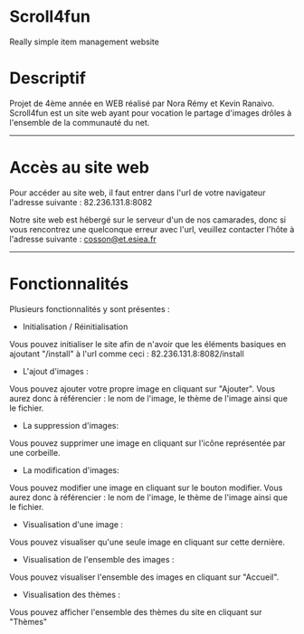 # Scroll4fun
Really simple item management website


# Descriptif

Projet de 4ème année en WEB réalisé par Nora Rémy et Kevin Ranaivo. Scroll4fun est un site web ayant pour vocation le partage d'images drôles à l'ensemble de la communauté du net.


-----------------------------------------------------------------------------------------------------------------------------
# Accès au site web

Pour accéder au site web, il faut entrer dans l'url de votre navigateur l'adresse suivante : 82.236.131.8:8082

Notre site web est hébergé sur le serveur d'un de nos camarades, donc si vous rencontrez une quelconque erreur avec l'url, veuillez contacter l'hôte à l'adresse suivante : cosson@et.esiea.fr

-----------------------------------------------------------------------------------------------------------------------------

# Fonctionnalités

 Plusieurs fonctionnalités y sont présentes :
 
- Initialisation / Réinitialisation

Vous pouvez initialiser le site afin de n'avoir que les éléments basiques en ajoutant "/install" à l'url comme ceci : 82.236.131.8:8082/install

- L'ajout d'images : 

Vous pouvez ajouter votre propre image en cliquant sur "Ajouter". Vous aurez donc à référencier : le nom de l'image, le thème de l'image ainsi que le fichier.

- La suppression d'images:

Vous pouvez supprimer une image en cliquant sur l'icône représentée par une corbeille.

- La modification d'images:

Vous pouvez modifier une image en cliquant sur le bouton modifier. Vous aurez donc à référencier : le nom de l'image, le thème de l'image ainsi que le fichier.

- Visualisation d'une image :

Vous pouvez visualiser qu'une seule image en cliquant sur cette dernière.

- Visualisation de l'ensemble des images :

Vous pouvez visualiser l'ensemble des images en cliquant sur "Accueil".

- Visualisation des thèmes :

Vous pouvez afficher l'ensemble des thèmes du site en cliquant sur "Thèmes"
